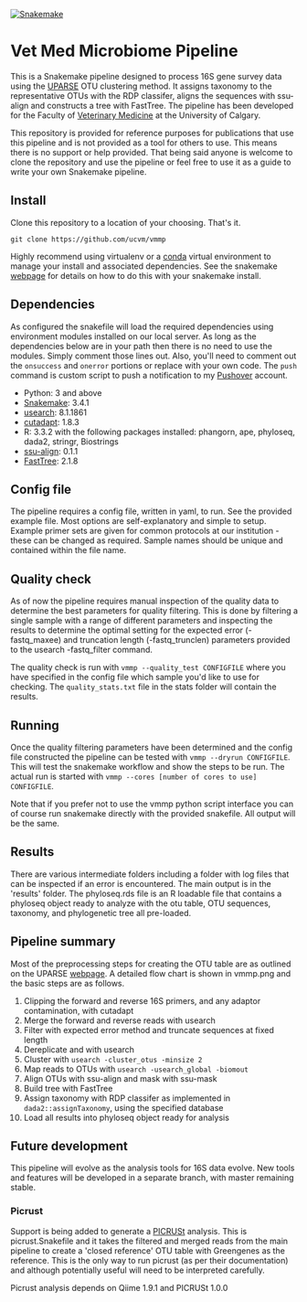 [![Snakemake](https://img.shields.io/badge/snakemake-≥3.4.1-brightgreen.svg?style=flat-square)](https://bitbucket.org/johanneskoester/snakemake)

# Vet Med Microbiome Pipeline

This is a Snakemake pipeline designed to process 16S gene survey data using the [UPARSE](http://drive5.com/uparse/) OTU clustering method.  It assigns taxonomy to the representative OTUs with the RDP classifer, aligns the sequences with ssu-align and constructs a tree with FastTree.  The pipeline has been developed for the Faculty of [Veterinary Medicine](http://www.vet.ucalgary.ca) at the University of Calgary.

This repository is provided for reference purposes for publications that use this pipeline and is not provided as a tool for others to use.  This means there is no support or help provided.  That being said anyone is welcome to clone the repository and use the pipeline or feel free to use it as a guide to write your own Snakemake pipeline.

## Install

Clone this repository to a location of your choosing.  That's it.  

```
git clone https://github.com/ucvm/vmmp
```

Highly recommend using virtualenv or a [conda](https://anaconda.org) virtual environment to manage your install and associated dependencies.  See the snakemake [webpage](https://bitbucket.org/johanneskoester/snakemake/wiki/Home) for details on how to do this with your snakemake install.


## Dependencies

As configured the snakefile will load the required dependencies using environment modules installed on our local server.  As long as the dependencies below are in your path then there is no need to use the modules.  Simply comment those lines out.  Also, you'll need to comment out the `onsuccess` and `onerror` portions or replace with your own code.  The `push` command is custom script to push a notification to my [Pushover](https://pushover.net) account.


- Python: 3 and above
- [Snakemake](https://bitbucket.org/johanneskoester/snakemake): 3.4.1
- [usearch](http://www.drive5.com/usearch/download.html): 8.1.1861
- [cutadapt](http://cutadapt.readthedocs.org/en/stable/): 1.8.3
- R: 3.3.2 with the following packages installed: phangorn, ape, phyloseq, dada2, stringr, Biostrings
- [ssu-align](http://eddylab.org/software/ssu-align/): 0.1.1
- [FastTree](http://www.microbesonline.org/fasttree/): 2.1.8


## Config file

The pipeline requires a config file, written in yaml, to run.  See the provided example file. Most options are self-explanatory and simple to setup.  Example primer sets are given for common protocols at our institution - these can be changed as required.  Sample names should be unique and contained within the file name.

## Quality check

As of now the pipeline requires manual inspection of the quality data to determine the best parameters for quality filtering.  This is done by filtering a single sample with a range of different parameters and inspecting the results to determine the optimal setting for the expected error (-fastq_maxee) and truncation length (-fastq_trunclen) parameters provided to the usearch -fastq_filter command.  

The quality check is run with `vmmp --quality_test CONFIGFILE` where you have specified in the config file which sample you'd like to use for checking. The `quality_stats.txt` file in the stats folder will contain the results.

## Running

Once the quality filtering parameters have been determined and the config file constructed the pipeline can be tested with `vmmp --dryrun CONFIGFILE`.  This will test the snakemake workflow and show the steps to be run.  The actual run is started with `vmmp --cores [number of cores to use] CONFIGFILE`.

Note that if you prefer not to use the vmmp python script interface you can of course run snakemake directly with the provided snakefile.  All output will be the same.


## Results

There are various intermediate folders including a folder with log files that can be inspected if an error is encountered.  The main output is in the 'results' folder. The phyloseq.rds file is an R loadable file that contains a phyloseq object ready to analyze with the otu table, OTU sequences, taxonomy, and phylogenetic tree all pre-loaded.


## Pipeline summary

Most of the preprocessing steps for creating the OTU table are as outlined on the UPARSE [webpage](http://drive5.com/usearch/manual/uparse_pipeline.html).  A detailed flow chart is shown in vmmp.png and the basic steps are as follows.

1. Clipping the forward and reverse 16S primers, and any adaptor contamination, with cutadapt
2. Merge the forward and reverse reads with usearch
3. Filter with expected error method and truncate sequences at fixed length
5. Dereplicate and  with usearch
6. Cluster with `usearch -cluster_otus -minsize 2`
8. Map reads to OTUs with `usearch -usearch_global -biomout`
9. Align OTUs with ssu-align and mask with ssu-mask
10. Build tree with FastTree 
11. Assign taxonomy with RDP classifer as implemented in `dada2::assignTaxonomy`, using the specified database 
12. Load all results into phyloseq object ready for analysis 

## Future development

This pipeline will evolve as the analysis tools for 16S data evolve.  New tools and features will be developed in a separate branch, with master remaining stable.  

### Picrust

Support is being added to generate a [PICRUSt](http://picrust.github.io/picrust/) analysis.  This is picrust.Snakefile and it takes the filtered and merged reads from the main pipeline to create a 'closed reference' OTU table with Greengenes as the reference.  This is the only way to run picrust (as per their documentation) and although potentially useful will need to be interpreted carefully.

Picrust analysis depends on Qiime 1.9.1 and PICRUSt 1.0.0
